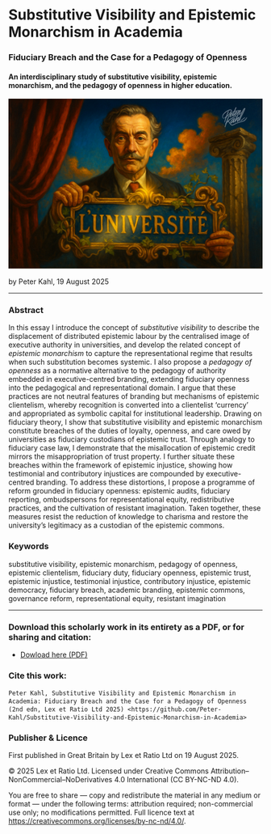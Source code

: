 # Substitutive Visibility and Epistemic Monarchism in Academia

### Fiduciary Breach and the Case for a Pedagogy of Openness

#### An interdisciplinary study of substitutive visibility, epistemic monarchism, and the pedagogy of openness in higher education.

![alt text](https://github.com/Peter-Kahl/Substitutive-Visibility-and-Epistemic-Monarchism-in-Academia/blob/main/luniversite.jpg?raw=true)

by Peter Kahl, 19 August 2025

---

### Abstract

In this essay I introduce the concept of _substitutive visibility_ to describe the displacement of distributed epistemic labour by the centralised image of executive authority in universities, and develop the related concept of _epistemic monarchism_ to capture the representational regime that results when such substitution becomes systemic. I also propose a _pedagogy of openness_ as a normative alternative to the pedagogy of authority embedded in executive-centred branding, extending fiduciary openness into the pedagogical and representational domain. I argue that these practices are not neutral features of branding but mechanisms of epistemic clientelism, whereby recognition is converted into a clientelist ‘currency’ and appropriated as symbolic capital for institutional leadership. Drawing on fiduciary theory, I show that substitutive visibility and epistemic monarchism constitute breaches of the duties of loyalty, openness, and care owed by universities as fiduciary custodians of epistemic trust. Through analogy to fiduciary case law, I demonstrate that the misallocation of epistemic credit mirrors the misappropriation of trust property. I further situate these breaches within the framework of epistemic injustice, showing how testimonial and contributory injustices are compounded by executive-centred branding. To address these distortions, I propose a programme of reform grounded in fiduciary openness: epistemic audits, fiduciary reporting, ombudspersons for representational equity, redistributive practices, and the cultivation of resistant imagination. Taken together, these measures resist the reduction of knowledge to charisma and restore the university’s legitimacy as a custodian of the epistemic commons.

### Keywords

substitutive visibility, epistemic monarchism, pedagogy of openness, epistemic clientelism, fiduciary duty, fiduciary openness, epistemic trust, epistemic injustice, testimonial injustice, contributory injustice, epistemic democracy, fiduciary breach, academic branding, epistemic commons, governance reform, representational equity, resistant imagination

---

### Download this scholarly work in its entirety as a PDF, or for sharing and citation:

- [Dowload here (PDF)](https://raw.githubusercontent.com/Peter-Kahl/Substitutive-Visibility-and-Epistemic-Monarchism-in-Academia/master/Kahl_P_Substitutive_Visibility_and_Epistemic_Monarchism_in_Academia_v2_23-AUG-2025.pdf)

### Cite this work:

```
Peter Kahl, Substitutive Visibility and Epistemic Monarchism in Academia: Fiduciary Breach and the Case for a Pedagogy of Openness (2nd edn, Lex et Ratio Ltd 2025) <https://github.com/Peter-Kahl/Substitutive-Visibility-and-Epistemic-Monarchism-in-Academia>
```

### Publisher & Licence

First published in Great Britain by Lex et Ratio Ltd on 19 August 2025.

© 2025 Lex et Ratio Ltd. Licensed under Creative Commons Attribution–NonCommercial–NoDerivatives 4.0 International (CC BY-NC-ND 4.0).

You are free to share — copy and redistribute the material in any medium or format — under the following terms: attribution required; non-commercial use only; no modifications permitted. Full licence text at <https://creativecommons.org/licenses/by-nc-nd/4.0/>.